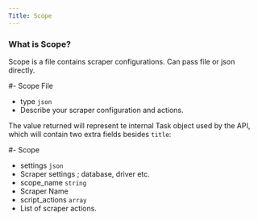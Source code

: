 ```yaml
---
Title: Scope
---
```


### What is Scope?  
  
Scope is a file contains scraper configurations. Can pass file or json directly.
  

#- Scope File
- type `json`
- Describe your scraper configuration and actions.

The value returned will represent te internal Task object used by the API,
which will contain two extra fields besides `title`:

#- Scope
- settings `json`
- Scraper settings ; database, driver etc.
- scope_name `string`
- Scraper Name
- script_actions `array`
- List of scraper actions.